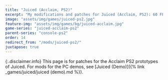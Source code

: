 ```yaml
---
title: "Juiced (Acclaim, PS2)"
excerpt: "My modifications and patches for Juiced (Acclaim, PS2): 60 FPS, Progressive Scan, DNAS Bypass and more."
image: "assets/img/games/juiced-ps2.jpg"
feature-img: "assets/img/games/bg/juiced-acclaim.jpg"
game-series: "juiced-acclaim-ps2"
parent-series: "console-ps2"
order: 14
redirect_from: "/mods/juiced-ps2/"
juxtapose: true
---
```


{:.disclaimer.info}
This page is for patches for the Acclaim PS2 prototypes of Juiced. For mods for the PC demos, see [Juiced (Demo)]({% link _games/juiced/juiced (demo).md %}).
